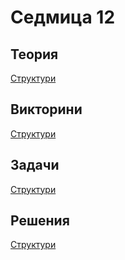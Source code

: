 Седмица 12
=================================

Теория
------
[Структури](https://drive.google.com/file/d/1DlKFWLFt5QEAtjWNlQm0bKDGirbsDHHb/view?usp=sharing)

Викторини
---------
[Cтруктури](https://forms.gle/dZofZh5spiofwmGh8)

Задачи
------
[Cтруктури](../tasks/structs.md)

Решения
-------
[Cтруктури](../solutions/structs/)

